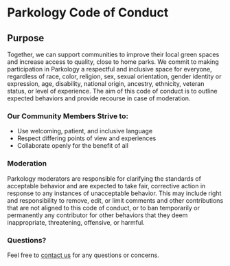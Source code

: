 # Parkology Code of Conduct

## Purpose
Together, we can support communities to improve their local green spaces and increase access to quality, close to home parks. We commit to making participation in Parkology a respectful and inclusive space for everyone, regardless of race, color, religion, sex, sexual orientation, gender identity or expression, age, disability, national origin, ancestry, ethnicity, veteran status, or level of experience. The aim of this code of conduct is to outline expected behaviors and provide recourse in case of moderation.

### Our Community Members Strive to:
- Use welcoming, patient, and inclusive language
- Respect differing points of view and experiences
- Collaborate openly for the benefit of all


### Moderation
Parkology moderators are responsible for clarifying the standards of acceptable behavior and are expected to take fair, corrective action in response to any instances of unacceptable behavior. This may include right and responsibility to remove, edit, or limit comments and other contributions that are not aligned to this code of conduct, or to ban temporarily or permanently any contributor for other behaviors that they deem inappropriate, threatening, offensive, or harmful.


### Questions?
Feel free to <a href="mailto:info@parkology.org">contact us</a> for any questions or concerns.
